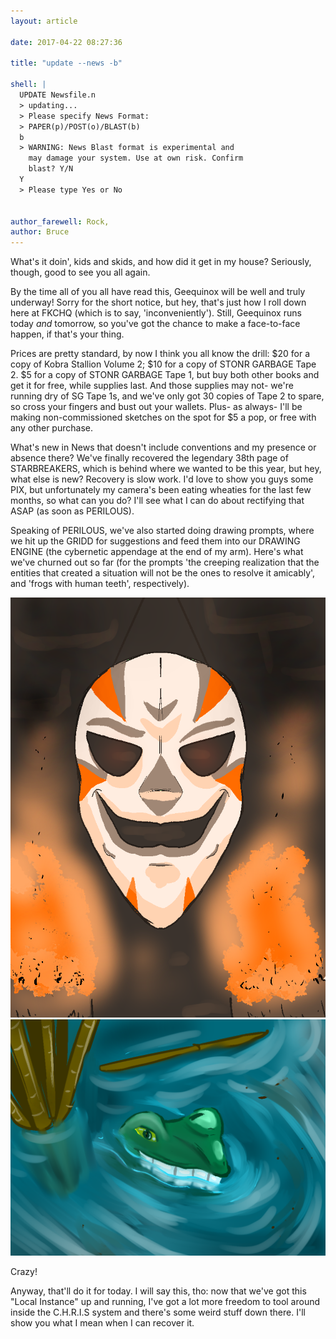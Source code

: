 ```yaml
---
layout: article

date: 2017-04-22 08:27:36

title: "update --news -b"

shell: |
  UPDATE Newsfile.n
  > updating...
  > Please specify News Format:
  > PAPER(p)/POST(o)/BLAST(b)
  b
  > WARNING: News Blast format is experimental and
  	may damage your system. Use at own risk. Confirm
  	blast? Y/N
  Y
  > Please type Yes or No	


author_farewell: Rock,
author: Bruce
---
```


What's it doin', kids and skids, and how did it get in my house? Seriously, though, good to see you all again.

By the time all of you all have read this, Geequinox will be well and truly underway! Sorry for the short notice, but hey, that's just how I roll down here at FKCHQ (which is to say, 'inconveniently'). Still, Geequinox runs today _and_ tomorrow, so you've got the chance to make a face-to-face happen, if that's your thing. 

Prices are pretty standard, by now I think you all know the drill: $20 for a copy of Kobra Stallion Volume 2; $10 for a copy of STONR GARBAGE Tape 2. $5 for a copy of STONR GARBAGE Tape 1, but buy both other books and get it for free, while supplies last. And those supplies may not- we're running dry of SG Tape 1s, and we've only got 30 copies of Tape 2 to spare, so cross your fingers and bust out your wallets. Plus- as always- I'll be making non-commissioned sketches on the spot for $5 a pop, or free with any other purchase. 

What's new in News that doesn't include conventions and my presence or absence there? We've finally recovered the legendary 38th page of STARBREAKERS, which is behind where we wanted to be this year, but hey, what else is new? Recovery is slow work. I'd love to show you guys some PIX, but unfortunately my camera's been eating wheaties for the last few months, so what can you do? I'll see what I can do about rectifying that ASAP (as soon as PERILOUS). 

Speaking of PERILOUS, we've also started doing drawing prompts, where we hit up the GRIDD for suggestions and feed them into our DRAWING ENGINE (the cybernetic appendage at the end of my arm). Here's what we've churned out so far (for the prompts 'the creeping realization that the entities that created a situation will not be the ones to resolve it amicably', and 'frogs with human teeth', respectively). 

![Drawing Prompt 1](/images/drawingPrompts/01.png)  
![Drawing Prompt 2](/images/drawingPrompts/02.png)

Crazy! 

Anyway, that'll do it for today. I will say this, tho: now that we've got this "Local Instance" up and running, I've got a lot more freedom to tool around inside the C.H.R.I.S system and there's some weird stuff down there. I'll show you what I mean when I can recover it. 